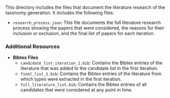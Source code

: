 This directory includes the files that document the literature research of the taxonomy generation. It includes the following files:

- `research_process.json`: This file documents the full literature research process showing the papers that were considered, the reasons for their inclusion or exclusion, and the final list of papers for each iteration.
    
### Additional Resources
- **Bibtex Files**
    - `candidate_list_iteration_1.bib`: Contains the Bibtex entries of the literature that was added to the candidate list in the first iteration.
    - `final_list_1.bib`: Contains the Bibtex entries of the literature from which types were extracted in the first iteration.
    - `full_literature_list.bib`: Contains the Bibtex entries of all candidates that were considered at any point in time.


